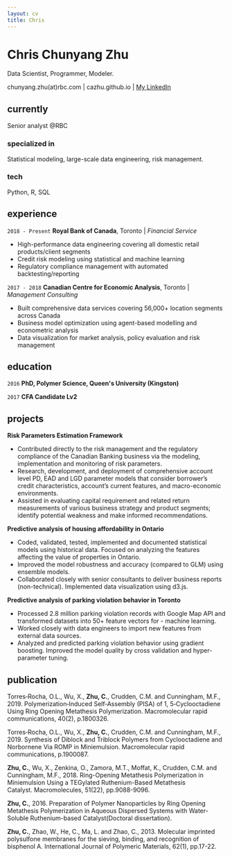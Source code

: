 ```yaml
---
layout: cv
title: Chris
---
```

# Chris Chunyang Zhu
Data Scientist, Programmer, Modeler.

<div id="webaddress">
chunyang.zhu(at)rbc.com | cazhu.github.io
| <a href="https://www.linkedin.com/in/chunyang-zhu-72094458/">My LinkedIn</a>
</div>


## currently

Senior analyst @RBC

### specialized in

Statistical modeling, large-scale data engineering, risk management.

### tech
Python, R, SQL

## experience

`2018 - Present`
__Royal Bank of Canada__, Toronto | *Financial Service*

- High-performance data engineering covering all domestic retail products/client segments 
- Credit risk modeling using statistical and machine learning 
- Regulatory compliance management with automated backtesting/reporting

`2017 - 2018`
__Canadian Centre for Economic Analysis__, Toronto | *Management Consulting*

- Built comprehensive data services covering 56,000+ location segments across Canada
- Business model optimization using agent-based modelling and econometric analysis
- Data visualization for market analysis, policy evaluation and risk management

## education

`2016`
__PhD, Polymer Science, Queen's University (Kingston)__

`2017`
__CFA Candidate Lv2__


## projects

__Risk Parameters Estimation Framework__
- Contributed directly to the risk management and the regulatory compliance of the Canadian Banking business via the modeling, implementation and monitoring of risk parameters.
- Research, development, and deployment of comprehensive account level PD, EAD and LGD parameter models that consider borrower’s credit characteristics, account’s current features, and macro-economic environments. 
- Assisted in evaluating capital requirement and related return measurements of various business strategy and product segments; identify potential weakness and make informed recommendations.

__Predictive analysis of housing affordability in Ontario__
- Coded, validated, tested, implemented and documented statistical models using historical data. Focused on analyzing the features affecting the value of properties in Ontario.
- Improved the model robustness and accuracy (compared to GLM) using ensemble models.
- Collaborated closely with senior consultants to deliver business reports (non-technical). Implemented data visualization using d3.js. 

__Predictive analysis of parking violation behavior in Toronto__	
- Processed 2.8 million parking violation records with Google Map API and transformed datasets into 50+ feature vectors for - machine learning.
- Worked closely with data engineers to import new features from external data sources. 
- Analyzed and predicted parking violation behavior using gradient boosting. Improved the model quality by cross validation and hyper-parameter tuning.


## publication

Torres‐Rocha, O.L., Wu, X., **Zhu, C.**, Crudden, C.M. and Cunningham, M.F., 2019. Polymerization‐Induced Self‐Assembly (PISA) of 1, 5‐Cyclooctadiene Using Ring Opening Metathesis Polymerization. Macromolecular rapid communications, 40(2), p.1800326.

Torres‐Rocha, O.L., Wu, X., **Zhu, C.**, Crudden, C.M. and Cunningham, M.F., 2019. Synthesis of Diblock and Triblock Polymers from Cyclooctadiene and Norbornene Via ROMP in Miniemulsion. Macromolecular rapid communications, p.1900087.

**Zhu, C.**, Wu, X., Zenkina, O., Zamora, M.T., Moffat, K., Crudden, C.M. and Cunningham, M.F., 2018. Ring-Opening Metathesis Polymerization in Miniemulsion Using a TEGylated Ruthenium-Based Metathesis Catalyst. Macromolecules, 51(22), pp.9088-9096.

**Zhu, C.**, 2016. Preparation of Polymer Nanoparticles by Ring Opening Metathesis Polymerization in Aqueous Dispersed Systems with Water-Soluble Ruthenium-based Catalyst(Doctoral dissertation).

**Zhu, C.**, Zhao, W., He, C., Ma, L. and Zhao, C., 2013. Molecular imprinted polysulfone membranes for the sieving, binding, and recognition of bisphenol A. International Journal of Polymeric Materials, 62(1), pp.17-22.





